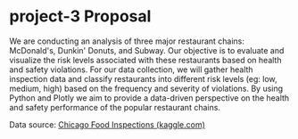 # project-3 Proposal 

We are conducting an analysis of three major restaurant chains: McDonald's, Dunkin' Donuts, and Subway. Our objective is to evaluate and visualize the risk levels associated with these restaurants based on health and safety violations. For our data collection, we will gather health inspection data and classify restaurants into different risk levels (eg: low, medium, high) based on the frequency and severity of violations. By using Python and Plotly we aim to provide a data-driven perspective on the health and safety performance of the popular restaurant chains.

Data source: [Chicago Food Inspections (kaggle.com)](https://www.kaggle.com/datasets/chicago/chicago-food-inspections?resource=download)

